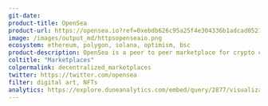 ```yaml
---
git-date:
product-title: OpenSea
product-url: https://opensea.io?ref=0xebdb626c95a25f4e304336b1adcad0521a1bdca1
image: /images/output_md/httpsopenseaio.png
ecosystem: ethereum, polygon, solana, optimism, bsc 
product-description: OpenSea is a peer to peer marketplace for crypto collectibles. [Interview with OpenSean co-founder Devin Finzer](/opensea).
coltitle: "Marketplaces"
colpermalink: decentralized_marketplaces
twitter: https://twitter.com/opensea
filter: digital art, NFTs
analytics: https://explore.duneanalytics.com/embed/query/2877/visualization/5680?api_key=o9JX1HyitJhoMuvo2qjOE3FzRuUXntIBChxolG6L
---
```

